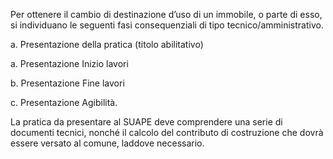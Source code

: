 Per ottenere il cambio di destinazione d’uso di un immobile, o parte di esso, si individuano le seguenti fasi consequenziali di tipo tecnico/amministrativo.

a.	Presentazione della pratica (titolo abilitativo)

a.	Presentazione Inizio lavori

b.	Presentazione Fine lavori

c.	Presentazione Agibilità.


La pratica da presentare al SUAPE deve comprendere una serie di documenti tecnici, nonché il calcolo del contributo di costruzione che dovrà essere versato al comune, laddove necessario.
